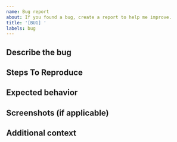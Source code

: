 ```yaml
---
name: Bug report
about: If you found a bug, create a report to help me improve.
title: '[BUG] '
labels: bug
---
```


## Describe the bug

## Steps To Reproduce

## Expected behavior

## Screenshots (if applicable)

## Additional context
